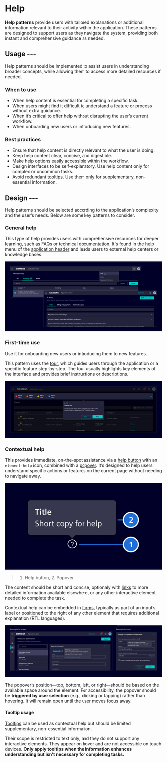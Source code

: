 # Help

**Help patterns** provide users with tailored explanations or additional information relevant to their activity within the application.
These patterns are designed to support users as they navigate the system, providing both instant and comprehensive guidance as needed.

## Usage ---

Help patterns should be implemented to assist users in understanding broader concepts,
while allowing them to access more detailed resources if needed.

### When to use

- When help content is essential for completing a specific task.
- When users might find it difficult to understand a feature or process without extra guidance.
- When it’s critical to offer help without disrupting the user’s current workflow.
- When onboarding new users or introducing new features.

### Best practices

- Ensure that help content is directly relevant to what the user is doing.
- Keep help content clear, concise, and digestible.
- Make help options easily accessible within the workflow.
- Design interfaces to be self-explanatory. Use help content only for complex or uncommon tasks.
- Avoid redundant [tooltips](../components/status-notifications/tooltip.md). Use them only for supplementary, non-essential information.

## Design ---

Help patterns should be selected according to the application’s complexity and the user’s needs. Below are some key patterns to consider.

### General help

This type of help provides users with comprehensive resources for deeper learning, such as FAQs or technical documentation.
It's found in the help menu of the [application header](../components/layout-navigation/application-header.md) and
leads users to external help centers or knowledge bases.

![Help - general](images/help-general.png)

### First-time use

Use it for onboarding new users or introducing them to new features.

This pattern uses the [tour](../components/layout-navigation/tour.md), which guides users through the application
or a specific feature step-by-step.
The tour usually highlights key elements of the interface and provides brief instructions or descriptions.

![Help - tour](images/help-tour.png)

### Contextual help

This provides immediate, on-the-spot assistance via a
[help button](https://element.siemens.io/element-examples/#/overview/si-help-button/si-help-button?q=help) with an
`element-help` icon, combined with a [popover](../components/status-notifications/popover.md).
It’s designed to help users understand specific actions or features on the current page without needing to navigate away.

![Help - contextual elements](images/help-contextual-elements.png)

> 1. Help button, 2. Popover

The content should be short and concise, optionaly with [links](../components/buttons-menus/links.md)
to more detailed information available elsewhere, or any other interactive element needed to complete the task.

Contextual help can be embedded in [forms](../components/forms-inputs/forms.md),
typically as part of an input’s label or positioned to the right
of any other element that requires additional explanation (RTL languages).

![Help - contextual](images/help-contextual-examples.png)

The popover’s position—top, bottom, left, or right—should be based on the available space around the element.
For accessibility, the popover should be **triggered by user selection** (e.g., clicking or tapping) rather than hovering.
It will remain open until the user moves focus away.

#### Tooltip usage

[Tooltips](../components/status-notifications/tooltip.md) can be used as contextual help but should be limited supplementary, non-essential information.

Their scope is restricted to text only, and they do not support any interactive elements.
They appear on hover and are not accessible on touch devices.
**Only apply tooltips when the information enhances understanding but isn't necessary for completing tasks.**
